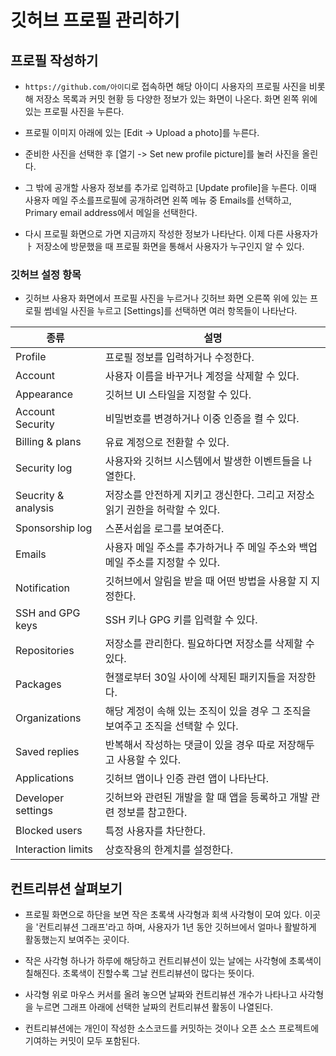 # 깃허브 프로필 관리하기

## 프로필 작성하기

* ```https://github.com/아이디```로 접속하면 해당 아이디 사용자의 프로필 사진을 비롯해 저장소 목록과 커밋 현황 등 다양한 정보가 있는 화면이 나온다. 화면 왼쪽 위에 있는 프로필 사진을 누른다.

* 프로필 이미지 아래에 있는 [Edit -> Upload a photo]를 누른다.

* 준비한 사진을 선택한 후 [열기 -> Set new profile picture]를 눌러 사진을 올린다.

* 그 밖에 공개할 사용자 정보를 추가로 입력하고 [Update profile]을 누른다. 이때 사용자 메일 주소를프로필에 공개하려면 왼쪽 메뉴 중 Emails를 선택하고, Primary email address에서 메일을 선택한다.

* 다시 프로필 화면으로 가면 지금까지 작성한 정보가 나타난다. 이제 다른 사용자가ㅏ 저장소에 방문했을 때 프로필 화면을 통해서 사용자가 누구인지 알 수 있다.

### 깃허브 설정 항목

* 깃허브 사용자 화면에서 프로필 사진을 누르거나 깃허브 화면 오른쪽 위에 있는 프로필 썸네일 사진을 누르고 [Settings]를 선택하면 여러 항목들이 나타난다.

| 종류 | 설명 | 
| ---- | ---- |
| Profile | 프로필 정보를 입력하거나 수정한다. |
| Account | 사용자 이름을 바꾸거나 계정을 삭제할 수 있다. |
| Appearance | 깃허브 UI 스타일을 지정할 수 있다. |
| Account Security | 비밀번호를 변경하거나 이중 인증을 켤 수 있다. |
| Billing & plans | 유료 계정으로 전환할 수 있다. |
| Security log | 사용자와 깃허브 시스템에서 발생한 이벤트들을 나열한다. |
| Seucrity & analysis | 저장소를 안전하게 지키고 갱신한다. 그리고 저장소 읽기 권한을 허락할 수 있다.  |
| Sponsorship log | 스폰서쉽을 로그를 보여준다.|
| Emails | 사용자 메일 주소를 추가하거나 주 메일 주소와 백업 메일 주소를 지정할 수 있다. |
| Notification | 깃허브에서 알림을 받을 때 어떤 방법을 사용할 지 지정한다. |
| SSH and GPG keys | SSH 키나 GPG 키를 입력할 수 있다. |
| Repositories | 저장소를 관리한다. 필요하다면 저장소를 삭제할 수 있다. | 
| Packages | 현잴로부터 30일 사이에 삭제된 패키지들을 저장한다. |
| Organizations | 해당 계정이 속해 있는 조직이 있을 경우 그 조직을 보여주고 조직을 선택할 수 있다. |
| Saved replies | 반복해서 작성하는 댓글이 있을 경우 따로 저장해두고 사용할 수 있다. |
| Applications | 깃허브 앱이나 인증 관련 앱이 나타난다. |
| Developer settings | 깃허브와 관련된 개발을 할 때 앱을 등록하고 개발 관련 정보를 참고한다. |
| Blocked users | 특정 사용자를 차단한다. |
| Interaction limits | 상호작용의 한계치를 설정한다. |

## 컨트리뷰션 살펴보기

* 프로필 화면으로 하단을 보면 작은 초록색 사각형과 회색 사각형이 모여 있다. 이곳을 '컨트리뷰션 그래프'라고 하며, 사용자가 1년 동안 깃허브에서 얼마나 활발하게 활동했는지 보여주는 곳이다.

* 작은 사각형 하나가 하루에 해당하고 컨트리뷰션이 있는 날에는 사각형에 초록색이 칠해진다. 초록색이 진할수록 그날 컨트리뷰션이 많다는 뜻이다.

* 사각형 위로 마우스 커서를 올려 놓으면 날짜와 컨트리뷰션 개수가 나타나고 사각형을 누르면 그래프 아래에 선택한 날짜의 컨트리뷰션 활동이 나열된다.

* 컨트리뷰션에는 개인이 작성한 소스코드를 커밋하는 것이나 오픈 소스 프로젝트에 기여하는 커밋이 모두 포함된다.

